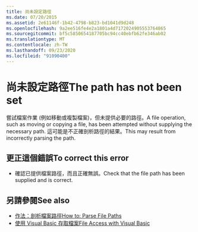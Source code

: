 ```yaml
---
title: 尚未設定路徑
ms.date: 07/20/2015
ms.assetid: 2e61146f-1b42-4798-b823-bd1041d9d248
ms.openlocfilehash: 9a2ee516fe4e2a1801a4d7172024905553764865
ms.sourcegitcommit: bf5c5850654187705bc94cc40ebfb62fe346ab02
ms.translationtype: MT
ms.contentlocale: zh-TW
ms.lasthandoff: 09/23/2020
ms.locfileid: "91090400"
---
```

# <a name="the-path-has-not-been-set"></a><span data-ttu-id="a08df-102">尚未設定路徑</span><span class="sxs-lookup"><span data-stu-id="a08df-102">The path has not been set</span></span>

<span data-ttu-id="a08df-103">嘗試檔案作業 (例如移動或複製檔案)，但未提供必要的路徑。</span><span class="sxs-lookup"><span data-stu-id="a08df-103">A file operation, such as moving or copying a file, has been attempted without supplying the necessary path.</span></span> <span data-ttu-id="a08df-104">這可能是不正確剖析路徑的結果。</span><span class="sxs-lookup"><span data-stu-id="a08df-104">This may result from incorrectly parsing the path.</span></span>  
  
## <a name="to-correct-this-error"></a><span data-ttu-id="a08df-105">更正這個錯誤</span><span class="sxs-lookup"><span data-stu-id="a08df-105">To correct this error</span></span>  
  
- <span data-ttu-id="a08df-106">確認已提供檔案路徑，而且正確無誤。</span><span class="sxs-lookup"><span data-stu-id="a08df-106">Check that the file path has been supplied and is correct.</span></span>  
  
## <a name="see-also"></a><span data-ttu-id="a08df-107">另請參閱</span><span class="sxs-lookup"><span data-stu-id="a08df-107">See also</span></span>

- [<span data-ttu-id="a08df-108">作法：剖析檔案路徑</span><span class="sxs-lookup"><span data-stu-id="a08df-108">How to: Parse File Paths</span></span>](../developing-apps/programming/drives-directories-files/how-to-parse-file-paths.md)
- [<span data-ttu-id="a08df-109">使用 Visual Basic 存取檔案</span><span class="sxs-lookup"><span data-stu-id="a08df-109">File Access with Visual Basic</span></span>](../developing-apps/programming/drives-directories-files/file-access.md)
